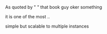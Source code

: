 

As quoted by " " that book guy oker something

it is one of the most ..

simple but scalable to multiple instances

